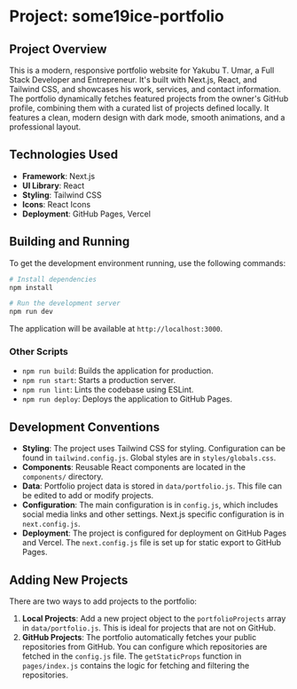 # Project: some19ice-portfolio

## Project Overview

This is a modern, responsive portfolio website for Yakubu T. Umar, a Full Stack Developer and Entrepreneur. It's built with Next.js, React, and Tailwind CSS, and showcases his work, services, and contact information. The portfolio dynamically fetches featured projects from the owner's GitHub profile, combining them with a curated list of projects defined locally. It features a clean, modern design with dark mode, smooth animations, and a professional layout.

## Technologies Used

*   **Framework**: Next.js
*   **UI Library**: React
*   **Styling**: Tailwind CSS
*   **Icons**: React Icons
*   **Deployment**: GitHub Pages, Vercel

## Building and Running

To get the development environment running, use the following commands:

```bash
# Install dependencies
npm install

# Run the development server
npm run dev
```

The application will be available at `http://localhost:3000`.

### Other Scripts

*   `npm run build`: Builds the application for production.
*   `npm run start`: Starts a production server.
*   `npm run lint`: Lints the codebase using ESLint.
*   `npm run deploy`: Deploys the application to GitHub Pages.

## Development Conventions

*   **Styling**: The project uses Tailwind CSS for styling. Configuration can be found in `tailwind.config.js`. Global styles are in `styles/globals.css`.
*   **Components**: Reusable React components are located in the `components/` directory.
*   **Data**: Portfolio project data is stored in `data/portfolio.js`. This file can be edited to add or modify projects.
*   **Configuration**: The main configuration is in `config.js`, which includes social media links and other settings. Next.js specific configuration is in `next.config.js`.
*   **Deployment**: The project is configured for deployment on GitHub Pages and Vercel. The `next.config.js` file is set up for static export to GitHub Pages.

## Adding New Projects

There are two ways to add projects to the portfolio:

1.  **Local Projects**: Add a new project object to the `portfolioProjects` array in `data/portfolio.js`. This is ideal for projects that are not on GitHub.
2.  **GitHub Projects**: The portfolio automatically fetches your public repositories from GitHub. You can configure which repositories are fetched in the `config.js` file. The `getStaticProps` function in `pages/index.js` contains the logic for fetching and filtering the repositories.